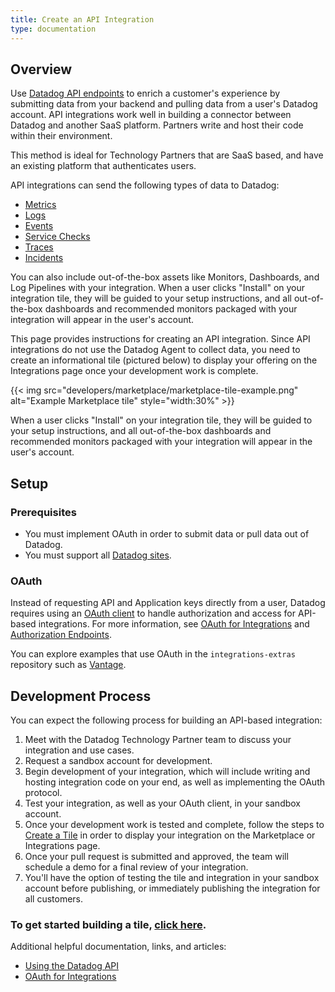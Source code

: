```yaml
---
title: Create an API Integration
type: documentation
---
```


## Overview

Use [Datadog API endpoints][1] to enrich a customer's experience by submitting data from your backend and pulling data from a user's Datadog account. API integrations work well in building a connector between Datadog and another SaaS platform. Partners write and host their code within their environment.

This method is ideal for Technology Partners that are SaaS based, and have an existing platform that authenticates users.

API integrations can send the following types of data to Datadog:

- [Metrics][2]
- [Logs][3]
- [Events][4]
- [Service Checks][5]
- [Traces][6]
- [Incidents][7]

You can also include out-of-the-box assets like Monitors, Dashboards, and Log Pipelines with your integration. When a user clicks "Install" on your integration tile, they will be guided to your setup instructions, and all out-of-the-box dashboards and recommended monitors packaged with your integration will appear in the user's account.

This page provides instructions for creating an API integration. Since API integrations do not use the Datadog Agent to collect data, you need to create an informational tile (pictured below) to display your offering on the Integrations page once your development work is complete.

{{< img src="developers/marketplace/marketplace-tile-example.png" alt="Example Marketplace tile" style="width:30%" >}}

When a user clicks "Install" on your integration tile, they will be guided to your setup instructions, and all out-of-the-box dashboards and recommended monitors packaged with your integration will appear in the user's account.

## Setup

### Prerequisites

- You must implement OAuth in order to submit data or pull data out of Datadog. 
- You must support all [Datadog sites][12].

### OAuth
Instead of requesting API and Application keys directly from a user, Datadog requires using an [OAuth client][14] to handle authorization and access for API-based integrations. For more information, see [OAuth for Integrations][15] and [Authorization Endpoints][16]. 

You can explore examples that use OAuth in the `integrations-extras` repository such as [Vantage][17].

## Development Process

You can expect the following process for building an API-based integration:
1. Meet with the Datadog Technology Partner team to discuss your integration and use cases.
2. Request a sandbox account for development.
3. Begin development of your integration, which will include writing and hosting integration code on your end, as well as implementing the OAuth protocol.
4. Test your integration, as well as your OAuth client, in your sandbox account.
5. Once your development work is tested and complete, follow the steps to [Create a Tile][24] in order to display your integration on the Marketplace or Integrations page.
6. Once your pull request is submitted and approved, the team will schedule a demo for a final review of your integration.
7. You'll have the option of testing the tile and integration in your sandbox account before publishing, or immediately publishing the integration for all customers. 

### To get started building a tile, [click here][24]. 


Additional helpful documentation, links, and articles:

- [Using the Datadog API][1]
- [OAuth for Integrations][14]

[1]: https://docs.datadoghq.com/api/latest/using-the-api/
[2]: https://docs.datadoghq.com/api/latest/metrics/
[3]: https://docs.datadoghq.com/logs/faq/partner_log_integration/
[4]: https://docs.datadoghq.com/api/latest/events/
[5]: https://docs.datadoghq.com/api/latest/service-checks/
[6]: https://docs.datadoghq.com/tracing/guide/send_traces_to_agent_by_api/
[7]: https://docs.datadoghq.com/api/latest/incidents/
[8]: https://docs.datadoghq.com/api/latest/security-monitoring/
[9]: https://docs.datadoghq.com/developers/#creating-your-own-solution
[10]: https://docs.datadoghq.com/account_management/api-app-keys/#api-keys
[11]: https://docs.datadoghq.com/account_management/api-app-keys/#application-keys
[12]: https://docs.datadoghq.com/getting_started/site
[13]: https://docs.datadoghq.com/account_management/api-app-keys/
[14]: https://docs.datadoghq.com/developers/authorization/
[15]: https://docs.datadoghq.com/developers/integrations/oauth_for_integrations/
[16]: https://docs.datadoghq.com/developers/authorization/oauth2_endpoints/
[17]: https://github.com/DataDog/integrations-extras/tree/master/vantage
[18]: https://www.python.org/downloads/
[19]: https://pypi.org/project/datadog-checks-dev/
[20]: https://docs.datadoghq.com/developers/integrations/check_references/#manifest-file
[21]: https://github.com/DataDog/integrations-extras/
[22]: https://app.datadoghq.com/integrations
[23]: /developers/integrations/python
[24]: https://docs.datadoghq.com/developers/integrations/create_a_tile